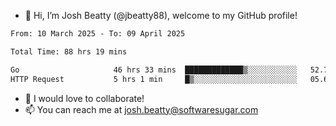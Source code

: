 - 👋 Hi, I’m Josh Beatty (@jbeatty88), welcome to my GitHub profile!

<!--START_SECTION:waka-->

```txt
From: 10 March 2025 - To: 09 April 2025

Total Time: 88 hrs 19 mins

Go                     46 hrs 33 mins  █████████████▒░░░░░░░░░░░   52.71 %
HTTP Request           5 hrs 1 min     █▒░░░░░░░░░░░░░░░░░░░░░░░   05.69 %
```

<!--END_SECTION:waka-->

- 💞️ I would love to collaborate!
- 📫 You can reach me at josh.beatty@softwaresugar.com

<!---
jbeatty88/jbeatty88 is a ✨ special ✨ repository because its `README.md` (this file) appears on your GitHub profile.
You can click the Preview link to take a look at your changes.
--->
